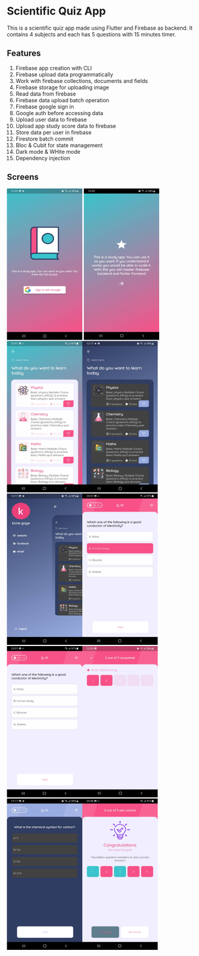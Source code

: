 # Scientific Quiz App
This is a scientific quiz app made using Flutter and Firebase as backend.
It contains 4 subjects and each has 5 questions with 15 minutes timer.

## Features

1. Firebase app creation with CLI
2. Firebase upload data programmatically
3. Work with firebase collections, documents and fields
4. Firebase storage for uploading image
5. Read data from firebase
6. Firebase data upload batch operation
7. Firebase google sign in
8. Google auth before accessing data
9. Upload user data to firebase
10. Upload app study score data to firebase
11. Store data per user in firebase
12. Firestore batch commit
13. Bloc & Cubit for state management
14. Dark mode & WHite mode
15. Dependency injection 


## Screens

 
<img src="https://github.com/GayeKone222/firebase-quizz-app/blob/main/quiz-app-screens-images/image1.jpeg" width="200" height="400" />
<img src="https://github.com/GayeKone222/firebase-quizz-app/blob/main/quiz-app-screens-images/image2.jpeg" width="200" height="400" />
<img src="https://github.com/GayeKone222/firebase-quizz-app/blob/main/quiz-app-screens-images/image3_1.jpeg" width="200" height="400" /><img src="https://github.com/GayeKone222/firebase-quizz-app/blob/main/quiz-app-screens-images/image3_2.jpeg" width="200" height="400" /><img src="https://github.com/GayeKone222/firebase-quizz-app/blob/main/quiz-app-screens-images/image4.jpeg" width="200" height="400" /><img src="https://github.com/GayeKone222/firebase-quizz-app/blob/main/quiz-app-screens-images/image5.jpeg" width="200" height="400" /><img src="https://github.com/GayeKone222/firebase-quizz-app/blob/main/quiz-app-screens-images/image6.jpeg" width="200" height="400" /><img src="https://github.com/GayeKone222/firebase-quizz-app/blob/main/quiz-app-screens-images/image7.jpeg" width="200" height="400" /><img src="https://github.com/GayeKone222/firebase-quizz-app/blob/main/quiz-app-screens-images/image8.jpeg" width="200" height="400" /><img
src="https://github.com/GayeKone222/firebase-quizz-app/blob/main/quiz-app-screens-images/image9.jpeg" width="200" height="400" />

